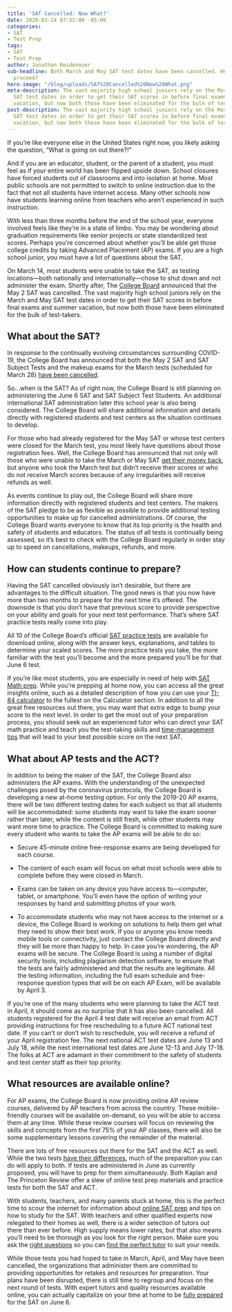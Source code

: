 ```yaml
---
title: 'SAT Cancelled: Now What?'
date: 2020-03-24 07:52:00 -05:00
categories:
- SAT
- Test Prep
tags:
- SAT
- Test Prep
author: Jonathan Reidenouer
sub-headline: Both March and May SAT test dates have been cancelled. How should students
  proceed?
hero-image: "/blog/uploads/SAT%20Cancelled%20Now%20What.png"
meta-description: The vast majority high school juniors rely on the March and May
  SAT test dates in order to get their SAT scores in before final exams and summer
  vacation, but now both those have been eliminated for the bulk of test-takers.
post-description: The vast majority high school juniors rely on the March and May
  SAT test dates in order to get their SAT scores in before final exams and summer
  vacation, but now both those have been eliminated for the bulk of test-takers.
---
```


If you’re like everyone else in the United States right now, you likely asking the question, “What is going on out there?!”

And if you are an educator, student, or the parent of a student, you must feel as if your entire world has been flipped upside down. School closures have forced students out of classrooms and into isolation at home. Most public schools are not permitted to switch to online instruction due to the fact that not all students have internet access. Many other schools now have students learning online from teachers who aren’t experienced in such instruction.

With less than three months before the end of the school year, everyone involved feels like they’re in a state of limbo. You may be wondering about graduation requirements like senior projects or state standardized test scores. Perhaps you’re concerned about whether you’ll be able get those college credits by taking Advanced Placement (AP) exams. If you are a high school junior, you must have a lot of questions about the SAT.

On March 14, most students were unable to take the SAT, as testing locations—both nationally and internationally—chose to shut down and not administer the exam. Shortly after, The [College Board](https://www.collegeboard.org/) announced that the May 2 SAT was cancelled. The vast majority high school juniors rely on the March and May SAT test dates in order to get their SAT scores in before final exams and summer vacation, but now both those have been eliminated for the bulk of test-takers. 

## What about the SAT?
In response to the continually evolving circumstances surrounding COVID-19, the College Board has announced that both the May 2 SAT and SAT Subject Tests and the makeup exams for the March tests (scheduled for March 28) [have been cancelled](https://pages.collegeboard.org/natural-disasters). 

So...when is the SAT? As of right now, the College Board is still planning on administering the June 6 SAT and SAT Subject Test Students. An additional international SAT administration later this school year is also being considered. The College Board will share additional information and details directly with registered students and test centers as the situation continues to develop.

For those who had already registered for the May SAT or whose test centers were closed for the March test, you most likely have questions about those registration fees. Well, the College Board has announced that not only will those who were unable to take the March or May SAT [get their money back](https://collegereadiness.collegeboard.org/sat/register/fees/refunds), but anyone who took the March test but didn’t receive their scores or who do not receive March scores because of any irregularities will receive refunds as well.

As events continue to play out, the College Board will share more information directly with registered students and test centers. The makers of the SAT pledge to be as flexible as possible to provide additional testing opportunities to make up for cancelled administrations. Of course, the College Board wants everyone to know that its top priority is the health and safety of students and educators. The status of all tests is continually being assessed, so it’s best to check with the College Board regularly in order stay up to speed on cancellations, makeups, refunds, and more.

## How can students continue to prepare?
Having the SAT cancelled obviously isn’t desirable, but there are advantages to the difficult situation. The good news is that you now have more than two months to prepare for the next time it’s offered. The downside is that you don’t have that previous score to provide perspective on your ability and goals for your next test performance. That’s where SAT practice tests really come into play.

All 10 of the College Board’s official [SAT practice tests](https://collegereadiness.collegeboard.org/sat/practice/full-length-practice-tests) are available for download online, along with the answer keys, explanations, and tables to determine your scaled scores. The more practice tests you take, the more familiar with the test you’ll become and the more prepared you’ll be for that June 6 test.

If you’re like most students, you are especially in need of help with [SAT Math prep](https://www.wyzant.com/blog/sat-math-tips/). While you’re prepping at home now, you can access all the great insights online, such as a detailed description of how you can use your [TI-84 calculator](https://www.wyzant.com/blog/sat-math-tips/) to the fullest on the Calculator section. In addition to all the great free resources out there, you may want that extra edge to bump your score to the next level. In order to get the most out of your preparation process, you should seek out an experienced tutor who can direct your SAT math practice and teach you the test-taking skills and [time-management tips](https://www.wyzant.com/blog/time-management-strategies/) that will lead to your best possible score on the next SAT.

## What about AP tests and the ACT?
In addition to being the maker of the SAT, the College Board also administers the AP exams. With the understanding of the unexpected challenges posed by the coronavirus protocols, the College Board is developing a new at-home testing option. For only the 2019-20 AP exams, there will be two different testing dates for each subject so that all students will be accommodated: some students may want to take the exam sooner rather than later, while the content is still fresh, while other students may want more time to practice. The College Board is committed to making sure every student who wants to take the AP exams will be able to do so:

* Secure 45-minute online free-response exams are being developed for each course.

* The content of each exam will focus on what most schools were able to complete before they were closed in March.

* Exams can be taken on any device you have access to—computer, tablet, or smartphone. You’ll even have the option of writing your responses by hand and submitting photos of your work.

* To accommodate students who may not have access to the internet or a device, the College Board is working on solutions to help them get what they need to show their best work. If you or anyone you know needs mobile tools or connectivity, just contact the College Board directly and they will be more than happy to help.
In case you’re wondering, the AP exams will be secure. The College Board is using a number of digital security tools, including plagiarism detection software, to ensure that the tests are fairly administered and that the results are legitimate. All the testing information, including the full exam schedule and free-response question types that will be on each AP Exam, will be available by April 3.

If you’re one of the many students who were planning to take the ACT test in April, it should come as no surprise that it has also been cancelled. All students registered for the April 4 test date will receive an email from ACT providing instructions for free rescheduling to a future ACT national test date. If you can’t or don’t wish to reschedule, you will receive a refund of your April registration fee. The next national ACT test dates are June 13 and July 18, while the next international test dates are June 12-13 and July 17-18. The folks at ACT are adamant in their commitment to the safety of students and test center staff as their top priority.

## What resources are available online?
For AP exams, the College Board is now providing online AP review courses, delivered by AP teachers from across the country. These mobile-friendly courses will be available on-demand, so you will be able to access them at any time. While these review courses will focus on reviewing the skills and concepts from the first 75% of your AP classes, there will also be some supplementary lessons covering the remainder of the material.

There are lots of free resources out there for the SAT and the ACT as well. While the two tests [have their differences](https://www.wyzant.com/blog/sat-act-differences/), much of the preparation you can do will apply to both. If tests are administered in June as currently proposed, you will have to prep for them simultaneously. Both Kaplan and The Princeton Review offer a slew of online test prep materials and practice tests for both the SAT and ACT. 

With students, teachers, and many parents stuck at home, this is the perfect time to scour the internet for information about [online SAT prep](https://www.wyzant.com/SAT_tutors.aspx) and tips on how to study for the SAT. With teachers and other qualified experts now relegated to their homes as well, there is a wider selection of tutors out there than ever before. High supply means lower rates, but that also means you’ll need to be thorough as you look for the right person. Make sure you ask the [right questions](https://www.wyzant.com/blog/questions-to-ask-tutors/) so you can [find the perfect tutor](https://www.wyzant.com/SAT_math_tutors.aspx) to suit your needs. 

While those tests you had hoped to take in March, April, and May have been cancelled, the organizations that administer them are committed to providing opportunities for retakes and resources for preparation. Your plans have been disrupted, there is still time to regroup and focus on the next round of tests. With expert tutors and quality resources available online, you can actually capitalize on your time at home to be [fully prepared](https://www.wyzant.com/blog/perfect-sat-score/) for the SAT on June 6.